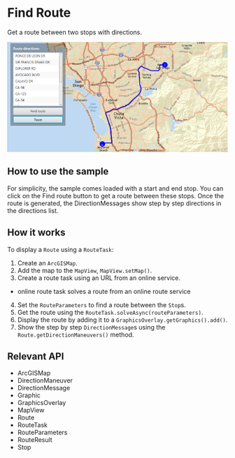 # Find Route

Get a route between two stops with directions.

![](FindRoute.png)

## How to use the sample

For simplicity, the sample comes loaded with a start and end stop. You can click on the Find route button to get a route between these stops. Once the route is generated, the DirectionMessages show step by step directions in the directions list.

## How it works

To display a `Route` using a `RouteTask`:


  1. Create an `ArcGISMap`.
  2. Add the map to the `MapView`, `MapView.setMap()`.
  3. Create a route task using an URL from an online service.
*   online route task solves a route from an online route service
  4. Set the `RouteParameters` to find a route between the `Stop`s.
  5. Get the route using the  `RouteTask.solveAsync(routeParameters)`.
  6. Display the route by adding it to a `GraphicsOverlay.getGraphics().add()`.
  7. Show the step by step `DirectionMessage`s using the `Route.getDirectionManeuvers()` method.


## Relevant API


*   ArcGISMap
*   DirectionManeuver
*   DirectionMessage
*   Graphic
*   GraphicsOverlay
*   MapView
*   Route
*   RouteTask
*   RouteParameters
*   RouteResult
*   Stop

